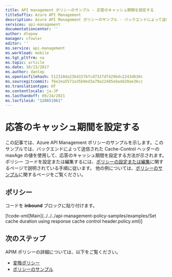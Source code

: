 ```yaml
---
title: API management ポリシーのサンプル - 応答のキャッシュ期間を設定する
titleSuffix: Azure API Management
description: Azure API Management ポリシーのサンプル - バックエンドによって送信された Cache-Control ヘッダーの maxAge の値を使用して、応答のキャッシュ期間を設定する方法を示します。
services: api-management
documentationcenter: ''
author: dlepow
manager: cfowler
editor: ''
ms.service: api-management
ms.workload: mobile
ms.tgt_pltfrm: na
ms.topic: article
ms.date: 10/13/2017
ms.author: danlep
ms.openlocfilehash: 512310da23b4157bfcd732fdf429bdc2243d630c
ms.sourcegitcommit: f6e2ea5571e35b9ed3a79a22485eba4d20ae36cc
ms.translationtype: HT
ms.contentlocale: ja-JP
ms.lasthandoff: 09/24/2021
ms.locfileid: "128651961"
---
```

# <a name="set-response-cache-duration"></a>応答のキャッシュ期間を設定する

この記事では、Azure API Management ポリシーのサンプルを示します。このサンプルでは、バックエンドによって送信された Cache-Control ヘッダーの maxAge の値を使用して、応答のキャッシュ期間を設定する方法が示されます。 ポリシー コードを設定または編集するには、[ポリシーの設定または編集](../set-edit-policies.md)に関するページで説明されている手順に従います。 他の例については、[ポリシーのサンプル](../policy-reference.md)に関するページをご覧ください。

## <a name="policy"></a>ポリシー

コードを **inbound** ブロックに貼り付けます。

[!code-xml[Main](../../../api-management-policy-samples/examples/Set cache duration using response cache control header.policy.xml)]

## <a name="next-steps"></a>次のステップ

APIM ポリシーの詳細については、以下をご覧ください。

+ [変換ポリシー](../api-management-transformation-policies.md)
+ [ポリシーのサンプル](../policy-reference.md)